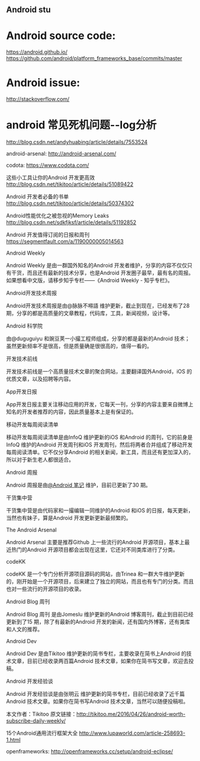 ## Android stu

# Android source code:
https://android.github.io/
https://github.com/android/platform_frameworks_base/commits/master

# Android issue:
http://stackoverflow.com/

# android 常见死机问题--log分析
http://blog.csdn.net/andyhuabing/article/details/7553524



android-arsenal:
http://android-arsenal.com/


codota:
https://www.codota.com/



这些小工具让你的Android 开发更高效
http://blog.csdn.net/tikitoo/article/details/51089422


Android 开发者必备的书单
http://blog.csdn.net/tikitoo/article/details/50374302


Android性能优化之被忽视的Memory Leaks
http://blog.csdn.net/sdkfjksf/article/details/51192852





Android 开发值得订阅的日报和周刊
https://segmentfault.com/a/1190000005014563

Android Weekly

Android Weekly 是由一群国外知名的Android 开发者维护，分享的内容不仅仅只有干货，而且还有最新的技术分享，也是Android 开发圈子最早，最有名的周报。如果想看中文版，请移步知乎专栏——《Android Weekly - 知乎专栏》。

Android开发技术周报

Android开发技术周报是由@脉脉不嘚語 维护更新，截止到现在，已经发布了28 期，分享的都是高质量的文章教程，代码库，工具，新闻视频，设计等。

Android 科学院

由@duguguiyu 和豌豆荚一小撮工程师组成，分享的都是最新的Android 技术；虽然更新频率不是很高，但是质量确是很很高的，值得一看的。

开发技术前线

开发技术前线是一个高质量技术文章的聚合网站，主要翻译国外Android，iOS 的优质文章，以及招聘等内容。

App开发日报

App开发日报主要关注移动应用的开发，它每天一刊，分享的内容主要来自微博上知名的开发者推荐的内容，因此质量基本上是有保证的。

移动开发每周阅读清单

移动开发每周阅读清单是由InfoQ 维护更新的iOS 和Android 的周刊，它的前身是InfoQ 维护的Android 开发周刊和iOS 开发周刊，然后将两者合并组成了移动开发每周阅读清单。它不仅分享Android 的相关新闻，新工具，而且还有更加深入的，所以对于新生老人都很适合。

Android 周报

Android 周报是由[@Android 笔记]() 维护，目前已更新了30 期。

干货集中营

干货集中营是由代码家和一撮编辑一同维护的Android 和iOS 的日报，每天更新，当然也有妹子，算是Android 开发更新更新最频繁的。

The Android Arsenal

Android Arsenal 主要是推荐Github 上一些流行的Android 开源项目，基本上最近热门的Android 开源项目都会出现在这里，它还对不同类库进行了分类。

codeKK

codeKK 是一个专门分析开源项目源码的网站，由Trinea 和一群大牛维护更新的，刚开始是一个开源项目，后来建立了独立的网站，而且也有专门的分类。而且也对一些流行的开源项目的收录。

Android Blog 周刊

Android Blog 周刊 是由Jomeslu 维护更新的Android 博客周刊，截止到目前已经更新到了15 期，除了有最新的Android 开发的新闻，还有国内外博客，还有类库和人文的推荐。

Android Dev

Android Dev 是由Tikitoo 维护更新的简书专栏，主要收录在简书上Android 的技术文章，目前已经收录两百篇Android 技术文章，如果你在简书写文章，欢迎去投稿。

Android 开发经验谈

Android 开发经验谈是由张明云 维护更新的简书专栏，目前已经收录了近千篇Android 技术文章。如果你在简书写Android 技术文章，当然可以随便投稿啦。

本文作者：Tikitoo
原文链接：http://tikitoo.me/2016/04/26/android-worth-subscribe-daily-weekly/


15个Android通用流行框架大全
http://www.lupaworld.com/article-258693-1.html


openframeworks:
http://openframeworks.cc/setup/android-eclipse/


